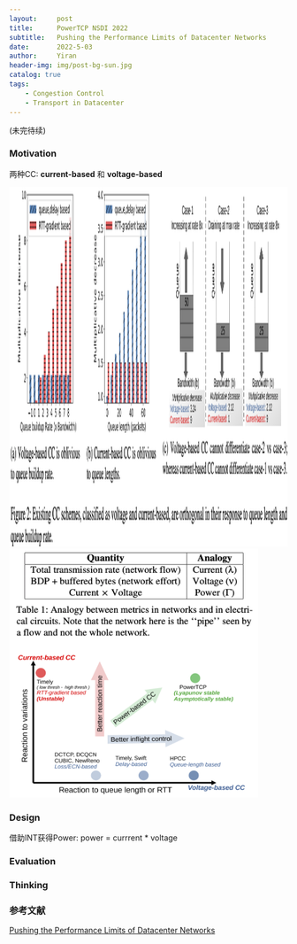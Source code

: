 ```yaml
---
layout:     post
title:      PowerTCP NSDI 2022
subtitle:   Pushing the Performance Limits of Datacenter Networks
date:       2022-5-03
author:     Yiran
header-img: img/post-bg-sun.jpg
catalog: true
tags:
    - Congestion Control
    - Transport in Datacenter
---
```


(未完待续)

### Motivation

两种CC: **current-based** 和 **voltage-based**

<img width="950" height="650" src="/img/post-powertcp-1.png"/>


<img width="450" height="450" src="/img/post-powertcp-2.png"/>

### Design

借助INT获得Power: power = currrent * voltage



### Evaluation


### Thinking





### 参考文献

[Pushing the Performance Limits of Datacenter Networks](https://www.usenix.org/system/files/nsdi22-paper-addanki_3.pdf)
